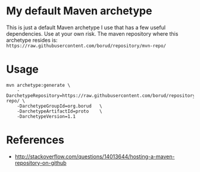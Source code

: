 # My default Maven archetype

This is just a default Maven archetype I use that has a few useful
dependencies.  Use at your own risk.  The maven repository where this archetype
resides is:  `https://raw.githubusercontent.com/borud/repository/mvn-repo/`

# Usage

    mvn archetype:generate \
    	-DarchetypeRepository=https://raw.githubusercontent.com/borud/repository/mvn-repo/ \
        -DarchetypeGroupId=org.borud   \
        -DarchetypeArtifactId=proto    \
        -DarchetypeVersion=1.1
    
# References

  - http://stackoverflow.com/questions/14013644/hosting-a-maven-repository-on-github
